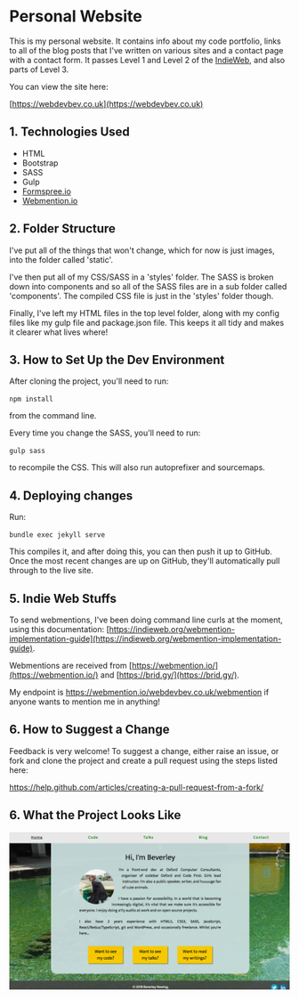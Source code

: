 # Personal Website

This is my personal website. It contains info about my code portfolio, links to all of the blog posts that I've written on various sites and a contact page with a contact form. It passes Level 1 and Level 2 of the [IndieWeb](https://indiewebify.me/), and also parts of Level 3. 

You can view the site here:

[https://webdevbev.co.uk](https://webdevbev.co.uk)

## 1. Technologies Used

- HTML
- Bootstrap
- SASS
- Gulp
- [Formspree.io](https://formspree.io/)
- [Webmention.io](https://webmention.io)

## 2. Folder Structure

I've put all of the things that won't change, which for now is just images, into the folder called 'static'.

I've then put all of my CSS/SASS in a 'styles' folder. The SASS is broken down into components and so all of the SASS files are in a sub folder called 'components'. The compiled CSS file is just in the 'styles' folder though.

Finally, I've left my HTML files in the top level folder, along with my config files like my gulp file and package.json file. This keeps it all tidy and makes it clearer what lives where!

## 3. How to Set Up the Dev Environment

After cloning the project, you'll need to run: 

`npm install`

from the command line.

Every time you change the SASS, you'll need to run: 

`gulp sass`

to recompile the CSS. This will also run autoprefixer and sourcemaps.

## 4. Deploying changes

Run:

`bundle exec jekyll serve` 

This compiles it, and after doing this, you can then push it up to GitHub. Once the most recent changes are up on GitHub, they'll automatically pull through to the live site.

## 5. Indie Web Stuffs

To send webmentions, I've been doing command line curls at the moment, using this documentation: [https://indieweb.org/webmention-implementation-guide](https://indieweb.org/webmention-implementation-guide). 

Webmentions are received from [https://webmention.io/](https://webmention.io/) and [https://brid.gy/](https://brid.gy/).

My endpoint is https://webmention.io/webdevbev.co.uk/webmention if anyone wants to mention me in anything!

## 6. How to Suggest a Change

Feedback is very welcome! To suggest a change, either raise an issue, or fork and clone the project and create a pull request using the steps listed here:

https://help.github.com/articles/creating-a-pull-request-from-a-fork/


## 6. What the Project Looks Like

<img alt="screenshot of home page" src="./static/screenshot.png">

